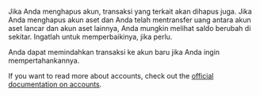 Jika Anda menghapus akun, transaksi yang terkait akan dihapus juga. Jika Anda menghapus akun aset dan Anda telah mentransfer uang antara akun aset lancar dan akun aset lainnya, Anda mungkin melihat saldo berubah di sekitar. Ingatlah untuk memperbaikinya, jika perlu.

Anda dapat memindahkan transaksi ke akun baru jika Anda ingin mempertahankannya.

If you want to read more about accounts, check out the [official documentation on accounts](https://firefly-iii.readthedocs.io/en/latest/concepts/accounts.html).